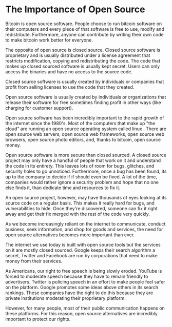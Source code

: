 # The Importance of Open Source

Bitcoin is open source software. People choose to run bitcoin software on their
computers and every piece of that software is free to use, modify and redistribute.
Furthermore, anyone can contribute by writing their own code to make bitcoin work
better for everyone.

The opposite of open source is closed source. Closed source software is proprietary
and is usually distributed under a license agreement that restricts modification,
copying and redistributing the code. The code that makes up closed sourced software
is usually kept secret. Users can only access the binaries and have no access to
the source code.

Closed source software is usually created by individuals or companies that profit
from selling licenses to use the code that they created.

Open source software is usually created by individuals or organizations that
release their software for free sometimes finding profit in other ways (like charging 
for customer support).

Open source software has been incredibly important to the rapid growth of the
internet since the 1980's. Most of the computers that make up "the cloud" are
running an open source operating system called linux <source needed>. There are
open source web servers, open source web frameworks, open source web browsers,
open source photo editors, and, thanks to bitcoin, open source money.

Open source software is more secure than closed sourced. A closed source project
may only have a handful of people that work on it and understand the code in its
entirety. This leaves lots of room for bugs, glitches, and security holes to go
unnoticed. Furthermore, once a bug has been found, its up to the company to decide
if if should even be fixed. A lot of the time, companies would rather ignore a
security problem and hope that no one else finds it, than dedicate time and
resources to fix it.

An open source project, however, may have thousands of eyes looking at its source
code on a regular basis. This makes it really hard for bugs, and vulnerabilities
to hide. Once they're discovered, someone can fix it right away and get their fix
merged with the rest of the code very quickly.

As we become increasingly reliant on the internet to communicate, conduct business,
seek information, and shop for goods and services, the need for open source
alternatives becomes more important than ever.

The internet we use today is built with open source tools but the services on it
are mostly closed sourced. Google keeps their search algorithm a secret, Twitter
and Facebook are run by corporations that need to make money from their services.

As Americans, our right to free speech is being slowly eroded. YouTube is forced to
moderate speech because they have to remain friendly to advertisers. Twitter is
policing speech in an effort to make people feel safer on the platform. Google
promotes some ideas above others in its search rankings. These companies have the
right to do this because they are private institutions moderating their proprietary
platform.

However, for many people, most of their public communication happens on these
platforms. For this reason, open source alternatives are incredibly important to
protect our rights.
